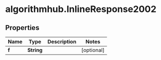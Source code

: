 # algorithmhub.InlineResponse2002

## Properties
Name | Type | Description | Notes
------------ | ------------- | ------------- | -------------
**f** | **String** |  | [optional] 


